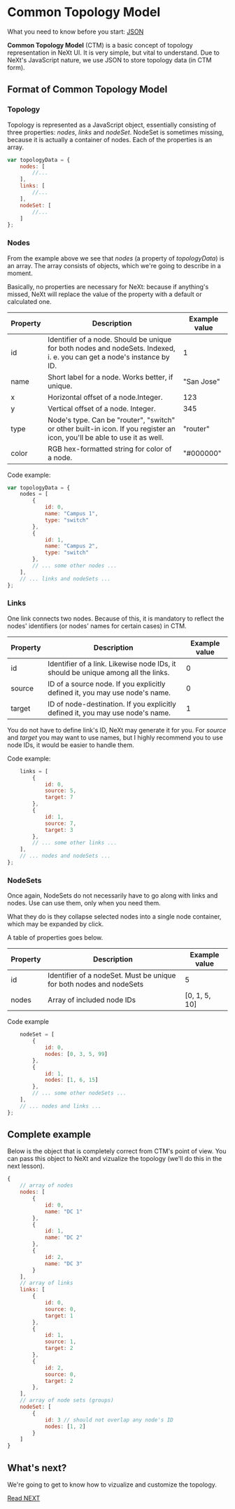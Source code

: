 # Common Topology Model
What you need to know before you start: [JSON](http://www.json.org)

**Common Topology Model** (CTM) is a basic concept of topology representation in NeXt UI. It is very simple, but vital to understand. Due to NeXt's JavaScript nature, we use JSON to store topology data (in CTM form). 

## Format of Common Topology Model

### Topology

Topology is represented as a JavaScript object, essentially consisting of three properties: _nodes_, _links_ and _nodeSet_. NodeSet is sometimes missing, because it is actually a container of nodes. Each of the properties is an array.

```JavaScript
var topologyData = {
    nodes: [
        //...
    ],
    links: [
        //...
    ],
    nodeSet: [
        //...
    ]
};
```

### Nodes

From the example above we see that _nodes_ (a property of _topologyData_) is an array. The array consists of objects, which we're going to describe in a moment.

Basically, no properties are necessary for NeXt: because if anything's missed, NeXt will replace the value of the property with a default or calculated one.

| Property | Description                                                                                                               | Example  value |
|----------|---------------------------------------------------------------------------------------------------------------------------|----------------|
| id       | Identifier of a node. Should be unique for both nodes and nodeSets. Indexed, i. e. you can get a node's instance by ID.   | 1              |
| name     | Short label for a node. Works better, if unique.                                                                          | "San Jose"     |
| x        | Horizontal offset of a node.Integer.                                                                                      | 123            |
| y        | Vertical offset of a node. Integer.                                                                                       | 345            |
| type     | Node's type. Can be "router", "switch" or other built-in icon. If you register an icon, you'll be able to use it as well. | "router"       |
| color    | RGB hex-formatted string for color of a node.                                                                             | "#000000"      |

Code example:

```JavaScript
var topologyData = {
    nodes = [
        {
            id: 0,
            name: "Campus 1",
            type: "switch"
        },
        {
            id: 1,
            name: "Campus 2",
            type: "switch"
        },
        // ... some other nodes ...
    ],
    // ... links and nodeSets ...
};
```

### Links

One link connects two nodes. Because of this, it is mandatory to reflect the nodes' identifiers (or nodes' names for certain cases) in CTM.

| Property | Description                                                                        | Example value |
|----------|------------------------------------------------------------------------------------|---------------|
| id       | Identifier of a link. Likewise node IDs, it should be unique among all the links.  | 0             |
| source   | ID of a source node. If you explicitly defined it, you may use node's name.        | 0             |
| target   | ID of node-destination. If you explicitly defined it, you may use node's name.     | 1             |

You do not have to define link's ID, NeXt may generate it for you. For _source_ and _target_ you may want to use names, but I highly recommend you to use node IDs, it would be easier to handle them.

Code example:

```JavaScript
    links = [
        {
            id: 0,
            source: 5,
            target: 7
        },
        {
            id: 1,
            source: 7,
            target: 3
        },
        // ... some other links ...
    ],
    // ... nodes and nodeSets ...
};
```

### NodeSets

Once again, NodeSets do not necessarily have to go along with links and nodes. Use can use them, only when you need them.

What they do is they collapse selected nodes into a single node container, which may be expanded by click.

A table of properties goes below.

| Property | Description                                                          | Example value |
|----------|----------------------------------------------------------------------|---------------|
| id       | Identifier of a nodeSet. Must be unique for both nodes and nodeSets  | 5             |
| nodes    | Array of included node IDs                                           | [0, 1, 5, 10] |


Code example

```JavaScript
    nodeSet = [
        {
            id: 0,
            nodes: [0, 3, 5, 99]
        },
        {
            id: 1,
            nodes: [1, 6, 15]
        },
        // ... some other nodeSets ...
    ],
    // ... nodes and links ...
};
```

## Complete example

Below is the object that is completely correct from CTM's point of view. You can pass this object to NeXt and vizualize the topology (we'll do this in the next lesson).

```JavaScript
{
	// array of nodes
	nodes: [
		{
			id: 0,
			name: "DC 1"
		},
		{
			id: 1,
			name: "DC 2"
        },
		{
			id: 2,
			name: "DC 3"
        }
	],
	// array of links
	links: [
		{
			id: 0,
			source: 0,
			target: 1
		},
		{
			id: 1,
			source: 1,
			target: 2
		},
		{
			id: 2,
			source: 0,
			target: 2
		},
	],
	// array of node sets (groups)
	nodeSet: [
		{
			id: 3 // should not overlap any node's ID
			nodes: [1, 2]
		}
	]
}
```

## What's next?
We're going to get to know how to vizualize and customize the topology.

[Read NEXT](./tutorial-003.md)
